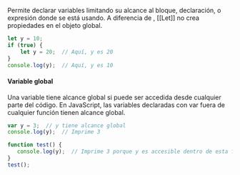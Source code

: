 Permite declarar variables limitando su alcance al bloque, declaración, o expresión donde se está usando. A diferencia de , [[Let]] no crea propiedades en el objeto global.

```javascript
let y = 10;
if (true) {
    let y = 20;  // Aquí, y es 20
}
console.log(y);  // Aquí, y es 10
```

#### Variable global
 Una variable tiene alcance global si puede ser accedida desde cualquier parte del código. En JavaScript, las variables declaradas con var fuera de cualquier función tienen alcance global.
 ```javascript
var y = 3;  // y tiene alcance global
console.log(y);  // Imprime 3

function test() {
    console.log(y);  // Imprime 3 porque y es accesible dentro de esta función
}
test();
```